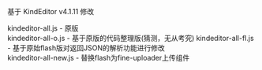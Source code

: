 基于 KindEditor v4.1.11 修改

kindeditor-all.js - 原版  
kindeditor-all-o.js - 基于原版的代码整理版(猜测，无从考究) 
kindeditor-all-fl.js - 基于原始flash版对返回JSON的解析功能进行修改  
kindeditor-all-new.js - 替换flash为fine-uploader上传组件   
